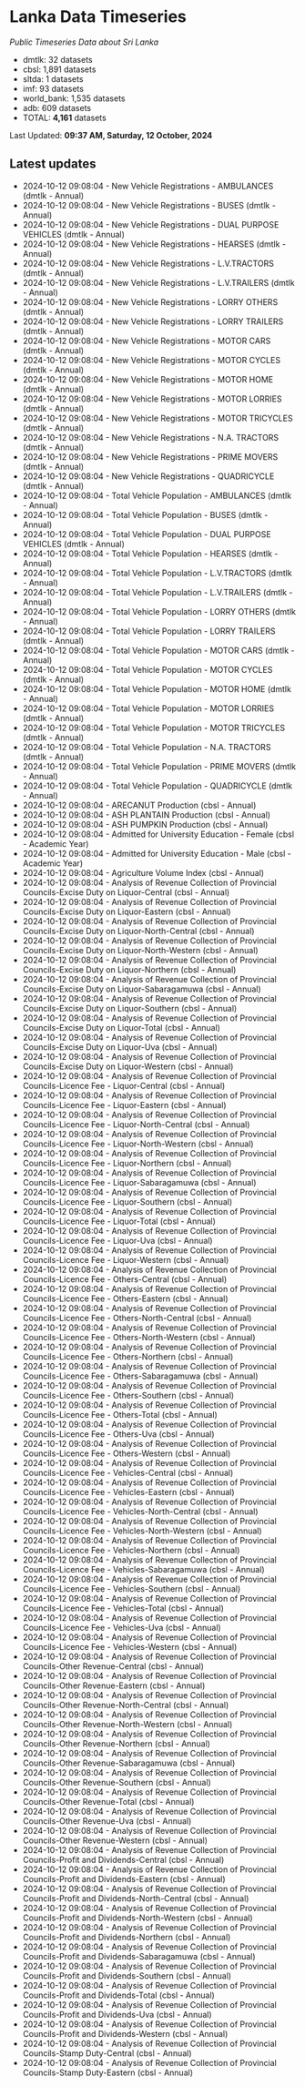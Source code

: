 # Lanka Data Timeseries
*Public Timeseries Data about Sri Lanka*

* dmtlk: 32 datasets
* cbsl: 1,891 datasets
* sltda: 1 datasets
* imf: 93 datasets
* world_bank: 1,535 datasets
* adb: 609 datasets
* TOTAL: **4,161** datasets

Last Updated: **09:37 AM, Saturday, 12 October, 2024**

## Latest updates

* 2024-10-12 09:08:04 - New Vehicle Registrations - AMBULANCES (dmtlk - Annual)
* 2024-10-12 09:08:04 - New Vehicle Registrations - BUSES (dmtlk - Annual)
* 2024-10-12 09:08:04 - New Vehicle Registrations - DUAL PURPOSE VEHICLES (dmtlk - Annual)
* 2024-10-12 09:08:04 - New Vehicle Registrations - HEARSES (dmtlk - Annual)
* 2024-10-12 09:08:04 - New Vehicle Registrations - L.V.TRACTORS (dmtlk - Annual)
* 2024-10-12 09:08:04 - New Vehicle Registrations - L.V.TRAILERS (dmtlk - Annual)
* 2024-10-12 09:08:04 - New Vehicle Registrations - LORRY OTHERS (dmtlk - Annual)
* 2024-10-12 09:08:04 - New Vehicle Registrations - LORRY TRAILERS (dmtlk - Annual)
* 2024-10-12 09:08:04 - New Vehicle Registrations - MOTOR CARS (dmtlk - Annual)
* 2024-10-12 09:08:04 - New Vehicle Registrations - MOTOR CYCLES (dmtlk - Annual)
* 2024-10-12 09:08:04 - New Vehicle Registrations - MOTOR HOME (dmtlk - Annual)
* 2024-10-12 09:08:04 - New Vehicle Registrations - MOTOR LORRIES (dmtlk - Annual)
* 2024-10-12 09:08:04 - New Vehicle Registrations - MOTOR TRICYCLES (dmtlk - Annual)
* 2024-10-12 09:08:04 - New Vehicle Registrations - N.A. TRACTORS (dmtlk - Annual)
* 2024-10-12 09:08:04 - New Vehicle Registrations - PRIME MOVERS (dmtlk - Annual)
* 2024-10-12 09:08:04 - New Vehicle Registrations - QUADRICYCLE (dmtlk - Annual)
* 2024-10-12 09:08:04 - Total Vehicle Population - AMBULANCES (dmtlk - Annual)
* 2024-10-12 09:08:04 - Total Vehicle Population - BUSES (dmtlk - Annual)
* 2024-10-12 09:08:04 - Total Vehicle Population - DUAL PURPOSE VEHICLES (dmtlk - Annual)
* 2024-10-12 09:08:04 - Total Vehicle Population - HEARSES (dmtlk - Annual)
* 2024-10-12 09:08:04 - Total Vehicle Population - L.V.TRACTORS (dmtlk - Annual)
* 2024-10-12 09:08:04 - Total Vehicle Population - L.V.TRAILERS (dmtlk - Annual)
* 2024-10-12 09:08:04 - Total Vehicle Population - LORRY OTHERS (dmtlk - Annual)
* 2024-10-12 09:08:04 - Total Vehicle Population - LORRY TRAILERS (dmtlk - Annual)
* 2024-10-12 09:08:04 - Total Vehicle Population - MOTOR CARS (dmtlk - Annual)
* 2024-10-12 09:08:04 - Total Vehicle Population - MOTOR CYCLES (dmtlk - Annual)
* 2024-10-12 09:08:04 - Total Vehicle Population - MOTOR HOME (dmtlk - Annual)
* 2024-10-12 09:08:04 - Total Vehicle Population - MOTOR LORRIES (dmtlk - Annual)
* 2024-10-12 09:08:04 - Total Vehicle Population - MOTOR TRICYCLES (dmtlk - Annual)
* 2024-10-12 09:08:04 - Total Vehicle Population - N.A. TRACTORS (dmtlk - Annual)
* 2024-10-12 09:08:04 - Total Vehicle Population - PRIME MOVERS (dmtlk - Annual)
* 2024-10-12 09:08:04 - Total Vehicle Population - QUADRICYCLE (dmtlk - Annual)
* 2024-10-12 09:08:04 - ARECANUT Production (cbsl - Annual)
* 2024-10-12 09:08:04 - ASH PLANTAIN Production (cbsl - Annual)
* 2024-10-12 09:08:04 - ASH PUMPKIN Production (cbsl - Annual)
* 2024-10-12 09:08:04 - Admitted for University Education - Female (cbsl - Academic Year)
* 2024-10-12 09:08:04 - Admitted for University Education - Male (cbsl - Academic Year)
* 2024-10-12 09:08:04 - Agriculture Volume Index (cbsl - Annual)
* 2024-10-12 09:08:04 - Analysis of Revenue Collection of Provincial Councils-Excise Duty on Liquor-Central (cbsl - Annual)
* 2024-10-12 09:08:04 - Analysis of Revenue Collection of Provincial Councils-Excise Duty on Liquor-Eastern (cbsl - Annual)
* 2024-10-12 09:08:04 - Analysis of Revenue Collection of Provincial Councils-Excise Duty on Liquor-North-Central (cbsl - Annual)
* 2024-10-12 09:08:04 - Analysis of Revenue Collection of Provincial Councils-Excise Duty on Liquor-North-Western (cbsl - Annual)
* 2024-10-12 09:08:04 - Analysis of Revenue Collection of Provincial Councils-Excise Duty on Liquor-Northern (cbsl - Annual)
* 2024-10-12 09:08:04 - Analysis of Revenue Collection of Provincial Councils-Excise Duty on Liquor-Sabaragamuwa (cbsl - Annual)
* 2024-10-12 09:08:04 - Analysis of Revenue Collection of Provincial Councils-Excise Duty on Liquor-Southern (cbsl - Annual)
* 2024-10-12 09:08:04 - Analysis of Revenue Collection of Provincial Councils-Excise Duty on Liquor-Total (cbsl - Annual)
* 2024-10-12 09:08:04 - Analysis of Revenue Collection of Provincial Councils-Excise Duty on Liquor-Uva (cbsl - Annual)
* 2024-10-12 09:08:04 - Analysis of Revenue Collection of Provincial Councils-Excise Duty on Liquor-Western (cbsl - Annual)
* 2024-10-12 09:08:04 - Analysis of Revenue Collection of Provincial Councils-Licence Fee - Liquor-Central (cbsl - Annual)
* 2024-10-12 09:08:04 - Analysis of Revenue Collection of Provincial Councils-Licence Fee - Liquor-Eastern (cbsl - Annual)
* 2024-10-12 09:08:04 - Analysis of Revenue Collection of Provincial Councils-Licence Fee - Liquor-North-Central (cbsl - Annual)
* 2024-10-12 09:08:04 - Analysis of Revenue Collection of Provincial Councils-Licence Fee - Liquor-North-Western (cbsl - Annual)
* 2024-10-12 09:08:04 - Analysis of Revenue Collection of Provincial Councils-Licence Fee - Liquor-Northern (cbsl - Annual)
* 2024-10-12 09:08:04 - Analysis of Revenue Collection of Provincial Councils-Licence Fee - Liquor-Sabaragamuwa (cbsl - Annual)
* 2024-10-12 09:08:04 - Analysis of Revenue Collection of Provincial Councils-Licence Fee - Liquor-Southern (cbsl - Annual)
* 2024-10-12 09:08:04 - Analysis of Revenue Collection of Provincial Councils-Licence Fee - Liquor-Total (cbsl - Annual)
* 2024-10-12 09:08:04 - Analysis of Revenue Collection of Provincial Councils-Licence Fee - Liquor-Uva (cbsl - Annual)
* 2024-10-12 09:08:04 - Analysis of Revenue Collection of Provincial Councils-Licence Fee - Liquor-Western (cbsl - Annual)
* 2024-10-12 09:08:04 - Analysis of Revenue Collection of Provincial Councils-Licence Fee - Others-Central (cbsl - Annual)
* 2024-10-12 09:08:04 - Analysis of Revenue Collection of Provincial Councils-Licence Fee - Others-Eastern (cbsl - Annual)
* 2024-10-12 09:08:04 - Analysis of Revenue Collection of Provincial Councils-Licence Fee - Others-North-Central (cbsl - Annual)
* 2024-10-12 09:08:04 - Analysis of Revenue Collection of Provincial Councils-Licence Fee - Others-North-Western (cbsl - Annual)
* 2024-10-12 09:08:04 - Analysis of Revenue Collection of Provincial Councils-Licence Fee - Others-Northern (cbsl - Annual)
* 2024-10-12 09:08:04 - Analysis of Revenue Collection of Provincial Councils-Licence Fee - Others-Sabaragamuwa (cbsl - Annual)
* 2024-10-12 09:08:04 - Analysis of Revenue Collection of Provincial Councils-Licence Fee - Others-Southern (cbsl - Annual)
* 2024-10-12 09:08:04 - Analysis of Revenue Collection of Provincial Councils-Licence Fee - Others-Total (cbsl - Annual)
* 2024-10-12 09:08:04 - Analysis of Revenue Collection of Provincial Councils-Licence Fee - Others-Uva (cbsl - Annual)
* 2024-10-12 09:08:04 - Analysis of Revenue Collection of Provincial Councils-Licence Fee - Others-Western (cbsl - Annual)
* 2024-10-12 09:08:04 - Analysis of Revenue Collection of Provincial Councils-Licence Fee - Vehicles-Central (cbsl - Annual)
* 2024-10-12 09:08:04 - Analysis of Revenue Collection of Provincial Councils-Licence Fee - Vehicles-Eastern (cbsl - Annual)
* 2024-10-12 09:08:04 - Analysis of Revenue Collection of Provincial Councils-Licence Fee - Vehicles-North-Central (cbsl - Annual)
* 2024-10-12 09:08:04 - Analysis of Revenue Collection of Provincial Councils-Licence Fee - Vehicles-North-Western (cbsl - Annual)
* 2024-10-12 09:08:04 - Analysis of Revenue Collection of Provincial Councils-Licence Fee - Vehicles-Northern (cbsl - Annual)
* 2024-10-12 09:08:04 - Analysis of Revenue Collection of Provincial Councils-Licence Fee - Vehicles-Sabaragamuwa (cbsl - Annual)
* 2024-10-12 09:08:04 - Analysis of Revenue Collection of Provincial Councils-Licence Fee - Vehicles-Southern (cbsl - Annual)
* 2024-10-12 09:08:04 - Analysis of Revenue Collection of Provincial Councils-Licence Fee - Vehicles-Total (cbsl - Annual)
* 2024-10-12 09:08:04 - Analysis of Revenue Collection of Provincial Councils-Licence Fee - Vehicles-Uva (cbsl - Annual)
* 2024-10-12 09:08:04 - Analysis of Revenue Collection of Provincial Councils-Licence Fee - Vehicles-Western (cbsl - Annual)
* 2024-10-12 09:08:04 - Analysis of Revenue Collection of Provincial Councils-Other Revenue-Central (cbsl - Annual)
* 2024-10-12 09:08:04 - Analysis of Revenue Collection of Provincial Councils-Other Revenue-Eastern (cbsl - Annual)
* 2024-10-12 09:08:04 - Analysis of Revenue Collection of Provincial Councils-Other Revenue-North-Central (cbsl - Annual)
* 2024-10-12 09:08:04 - Analysis of Revenue Collection of Provincial Councils-Other Revenue-North-Western (cbsl - Annual)
* 2024-10-12 09:08:04 - Analysis of Revenue Collection of Provincial Councils-Other Revenue-Northern (cbsl - Annual)
* 2024-10-12 09:08:04 - Analysis of Revenue Collection of Provincial Councils-Other Revenue-Sabaragamuwa (cbsl - Annual)
* 2024-10-12 09:08:04 - Analysis of Revenue Collection of Provincial Councils-Other Revenue-Southern (cbsl - Annual)
* 2024-10-12 09:08:04 - Analysis of Revenue Collection of Provincial Councils-Other Revenue-Total (cbsl - Annual)
* 2024-10-12 09:08:04 - Analysis of Revenue Collection of Provincial Councils-Other Revenue-Uva (cbsl - Annual)
* 2024-10-12 09:08:04 - Analysis of Revenue Collection of Provincial Councils-Other Revenue-Western (cbsl - Annual)
* 2024-10-12 09:08:04 - Analysis of Revenue Collection of Provincial Councils-Profit and Dividends-Central (cbsl - Annual)
* 2024-10-12 09:08:04 - Analysis of Revenue Collection of Provincial Councils-Profit and Dividends-Eastern (cbsl - Annual)
* 2024-10-12 09:08:04 - Analysis of Revenue Collection of Provincial Councils-Profit and Dividends-North-Central (cbsl - Annual)
* 2024-10-12 09:08:04 - Analysis of Revenue Collection of Provincial Councils-Profit and Dividends-North-Western (cbsl - Annual)
* 2024-10-12 09:08:04 - Analysis of Revenue Collection of Provincial Councils-Profit and Dividends-Northern (cbsl - Annual)
* 2024-10-12 09:08:04 - Analysis of Revenue Collection of Provincial Councils-Profit and Dividends-Sabaragamuwa (cbsl - Annual)
* 2024-10-12 09:08:04 - Analysis of Revenue Collection of Provincial Councils-Profit and Dividends-Southern (cbsl - Annual)
* 2024-10-12 09:08:04 - Analysis of Revenue Collection of Provincial Councils-Profit and Dividends-Total (cbsl - Annual)
* 2024-10-12 09:08:04 - Analysis of Revenue Collection of Provincial Councils-Profit and Dividends-Uva (cbsl - Annual)
* 2024-10-12 09:08:04 - Analysis of Revenue Collection of Provincial Councils-Profit and Dividends-Western (cbsl - Annual)
* 2024-10-12 09:08:04 - Analysis of Revenue Collection of Provincial Councils-Stamp Duty-Central (cbsl - Annual)
* 2024-10-12 09:08:04 - Analysis of Revenue Collection of Provincial Councils-Stamp Duty-Eastern (cbsl - Annual)